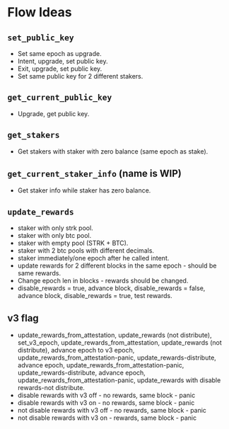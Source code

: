 # Flow Ideas
## `set_public_key`
- Set same epoch as upgrade.
- Intent, upgrade, set public key.
- Exit, upgrade, set public key.
- Set same public key for 2 different stakers.

## `get_current_public_key`
- Upgrade, get public key.

## `get_stakers`
- Get stakers with staker with zero balance (same epoch as stake).

## `get_current_staker_info` (name is WIP)
- Get staker info while staker has zero balance.

## `update_rewards`
- staker with only strk pool.
- staker with only btc pool.
- staker with empty pool (STRK + BTC).
- staker with 2 btc pools with different decimals.
- staker immediately/one epoch after he called intent.
- update rewards for 2 different blocks in the same epoch - should be same rewards.
- Change epoch len in blocks - rewards should be changed.
- disable_rewards = true, advance block, disable_rewards = false, advance block, disable_rewards = true, test rewards.

## v3 flag
- update_rewards_from_attestation, update_rewards (not distribute), set_v3_epoch, update_rewards_from_attestation, update_rewards (not distribute), advance epoch to v3 epoch, update_rewards_from_attestation-panic, update_rewards-distribute, advance epoch, update_rewards_from_attestation-panic, update_rewards-distribute, advance epoch, update_rewards_from_attestation-panic, update_rewards with disable rewards-not distribute.
- disable rewards with v3 off - no rewards, same block - panic
- disable rewards with v3 on - no rewards, same block - panic
- not disable rewards with v3 off - no rewards, same block - panic
- not disable rewards with v3 on - rewards, same block - panic
